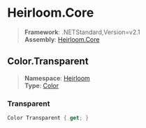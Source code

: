 # Heirloom.Core

> **Framework**: .NETStandard,Version=v2.1  
> **Assembly**: [Heirloom.Core][0]  

## Color.Transparent

> **Namespace**: [Heirloom][0]  
> **Type**: [Color][1]  

### Transparent

```cs
Color Transparent { get; }
```

[0]: ../Heirloom.Core.md
[1]: Heirloom.Color.md
